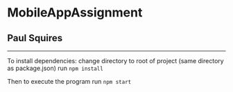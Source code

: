 # MobileAppAssignment
## Paul Squires

___

To install dependencies:
  change directory to root of project (same directory as package.json)
  run `npm install`
  
Then to execute the program
  run `npm start`
